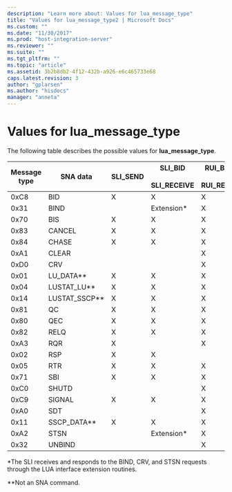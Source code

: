 ```yaml
---
description: "Learn more about: Values for lua_message_type"
title: "Values for lua_message_type2 | Microsoft Docs"
ms.custom: ""
ms.date: "11/30/2017"
ms.prod: "host-integration-server"
ms.reviewer: ""
ms.suite: ""
ms.tgt_pltfrm: ""
ms.topic: "article"
ms.assetid: 3b2b8db2-4f12-432b-a926-e6c465733e68
caps.latest.revision: 3
author: "gplarsen"
ms.author: "hisdocs"
manager: "anneta"
---
```

# Values for lua_message_type
The following table describes the possible values for **lua_message_type**.  
  
|Message type|SNA data|SLI_SEND|SLI_BID<br /><br /> SLI_RECEIVE|RUI_BID<br /><br /> RUI_READ|  
|------------------|--------------|---------------|-------------------------------|----------------------------|  
|0xC8|BID|X|X|X|  
|0x31|BIND||Extension*|X|  
|0x70|BIS|X|X|X|  
|0x83|CANCEL|X|X|X|  
|0x84|CHASE|X|X|X|  
|0xA1|CLEAR|||X|  
|0xD0|CRV|||X|  
|0x01|LU_DATA**|X|X|X|  
|0x04|LUSTAT_LU**|X|X|X|  
|0x14|LUSTAT_SSCP**|X|X|X|  
|0x81|QC|X|X|X|  
|0x80|QEC|X|X|X|  
|0x82|RELQ|X|X|X|  
|0xA3|RQR|X||X|  
|0x02|RSP|X|X||  
|0x05|RTR|X|X|X|  
|0x71|SBI|X|X|X|  
|0xC0|SHUTD|||X|  
|0xC9|SIGNAL|X|X|X|  
|0xA0|SDT|||X|  
|0x11|SSCP_DATA**|X|X|X|  
|0xA2|STSN||Extension*|X|  
|0x32|UNBIND|||X|  
  
 *The SLI receives and responds to the BIND, CRV, and STSN requests through the LUA  interface extension routines.  
  
 **Not an SNA command.
